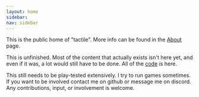 ```yaml
---
layout: home
sidebar:
nav: sidebar
---
```


This is the public home of "tactile". More info can be found in the [About](./_pages/about.md) page.

This is unfinished. Most of the content that actually exists isn't here yet, and even if it was, a lot would still have to be done. All of the [code](./_pages/code_and_downloads/code.md) *is* here. 

This still needs to be play-tested extensively. I try to run games sometimes. If you want to be involved contact me on github or message me on discord. Any contributions, input, or involvement is welcome. 